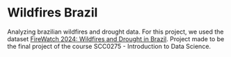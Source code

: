 # Wildfires Brazil

Analyzing brazilian wildfires and drought data. For this project, we used the dataset [FireWatch 2024: Wildfires and Drought in Brazil](https://www.kaggle.com/datasets/mayaravalliero/fire-watch-brazil-2024/data). Project made to be the final project of the course SCC0275 - Introduction to Data Science.